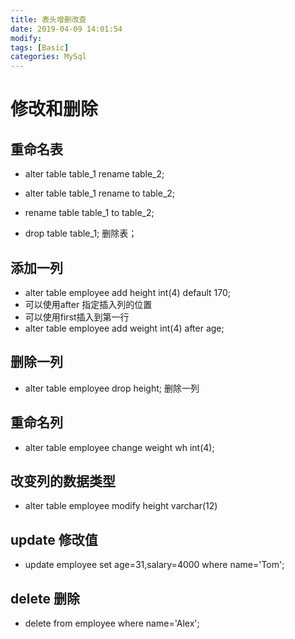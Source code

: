 ```yaml
---
title: 表头增删改查
date: 2019-04-09 14:01:54	
modify:
tags: [Basic]
categories: MySql
---
```


# 修改和删除

## 重命名表
- alter table table_1 rename table_2;
- alter table table_1 rename to table_2;
- rename table table_1 to table_2;

- drop table table_1; 删除表；

## 添加一列
- alter table employee add height int(4) default 170;
- 可以使用after 指定插入列的位置
- 可以使用first插入到第一行
- alter table employee add weight int(4) after age;

## 删除一列
- alter table employee drop height; 删除一列

## 重命名列
- alter table employee change weight wh int(4);

## 改变列的数据类型
- alter table employee modify height varchar(12) 

## update 修改值
- update employee set age=31,salary=4000 where name='Tom';

## delete 删除
- delete from employee where name='Alex';
